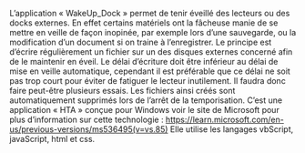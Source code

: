L’application « WakeUp_Dock » permet de tenir éveillé des lecteurs ou des docks externes. En effet certains matériels ont la fâcheuse manie de se mettre en veille de façon inopinée, par exemple lors d’une sauvegarde, ou la modification d’un document si on traine à l’enregistrer.
Le principe est d’écrire régulièrement un fichier sur un des disques externes concerné afin de le maintenir en éveil. Le délai d’écriture doit être inférieur au délai de mise en veille automatique, cependant il est préférable que ce délai ne soit pas trop court pour éviter de fatiguer le lecteur inutilement. Il faudra donc faire peut-être plusieurs essais.  Les fichiers ainsi créés sont automatiquement supprimés lors de l’arrêt de la temporisation.
C’est une application « HTA » conçue pour Windows voir le site de Microsoft pour plus d’information sur cette technologie :
 https://learn.microsoft.com/en-us/previous-versions/ms536495(v=vs.85)
Elle utilise les langages vbScript, javaScript, html et css. 

